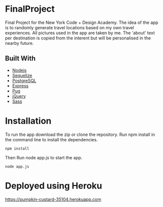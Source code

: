 # FinalProject

Final Project for the New York Code + Design Academy.
The idea of the app is to randomly generate travel locations based on my own travel experiences.
All pictures used in the app are taken by me. The 'about' text per destination is copied from the interent but will be
personalised in the nearby future. 

## Built With

* [Nodejs](https://nodejs.org/en/docs/)
* [Sequelize](http://docs.sequelizejs.com/en/v3/) 
* [PostgreSQL](https://www.postgresql.org/docs/) 
* [Express](https://expressjs.com/en/api.html/) 
* [Pug](https://pugjs.org/api/getting-started.html)
* [jQuery](https://jquery.com/)
* [Sass](http://sass-lang.com/guide)

# Installation

To run the app download the zip or clone the repository.
Run npm install in the command line to install the dependencies. 
```
npm install 
```
Then Run node app.js to start the app.
```
node app.js
```

# Deployed using Heroku

https://pumpkin-custard-35104.herokuapp.com



